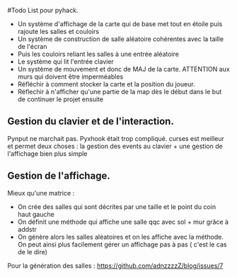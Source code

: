 #Todo List pour pyhack.

- Un système d'affichage de la carte qui de base met tout en étoile puis rajoute les salles et couloirs
- Un système de construction de salle aléatoire cohérentes avec la taille de l'écran
- Puis les couloirs reliant les salles à une entrée aléatoire
- Le système qui lit l'entrée clavier
- Un système de mouvement et donc de MAJ de la carte. ATTENTION aux murs qui doivent être imperméables
- Réfléchir à comment stocker la carte et la position du joueur.
- Réflechir à n'afficher qu'une partie de la map dès le début dans le but de continuer le projet ensuite


## Gestion du clavier et de l'interaction.

Pynput ne marchait pas.
Pyxhook était trop compliqué.
curses est meilleur et permet deux choses : la gestion des events au clavier + une gestion de l'affichage bien plus simple


## Gestion de l'affichage.

Mieux qu'une matrice :

- On crée des salles qui sont décrites par une taille et le point du coin haut gauche
- On définit une méthode qui affiche une salle qqc avec sol + mur grâce à addstr
- On génère alors les salles aléatoires et on les affiche avec la méthode. On peut ainsi plus facilement gérer un affichage pas à pas ( c'est le cas de le dire)

Pour la génération des salles : 
https://github.com/adnzzzzZ/blog/issues/7